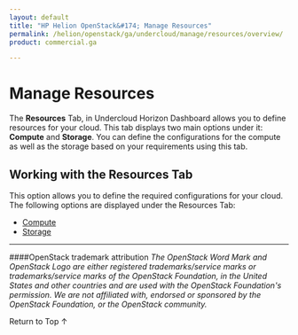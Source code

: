 ```yaml
---
layout: default
title: "HP Helion OpenStack&#174; Manage Resources"
permalink: /helion/openstack/ga/undercloud/manage/resources/overview/
product: commercial.ga

---
```

<!--UNDER REVISION-->


<script>

function PageRefresh {
onLoad="window.refresh"
}

PageRefresh();

</script>
<!---
<p style="font-size: small;"> <a href="/helion/openstack/support-matrix-beta/">&#9664; PREV</a> | <a href="/helion/openstack/">&#9650; UP</a> | <a href="/helion/openstack/install-beta/prereqs/">NEXT &#9654;</a> </p>-->

# Manage Resources
The **Resources** Tab, in Undercloud Horizon  Dashboard allows you to define resources for your cloud. This tab displays two main options under it: **Compute** and **Storage**. You can define the configurations for the compute as well as the storage based on your requirements using this tab. 

## Working with the Resources Tab ##
This option allows you to define the required configurations for your cloud. The following options are displayed under the Resources Tab:


* [Compute](/helion/openstack/ga/undercloud/resource/esx/compute/)
* [Storage](/helion/openstack/ga/undercloud/manage/resources/storage/)



----
####OpenStack trademark attribution
*The OpenStack Word Mark and OpenStack Logo are either registered trademarks/service marks or trademarks/service marks of the OpenStack Foundation, in the United States and other countries and are used with the OpenStack Foundation's permission. We are not affiliated with, endorsed or sponsored by the OpenStack Foundation, or the OpenStack community.*
<a href="#top" style="padding:14px 0px 14px 0px; text-decoration: none;"> 

Return to Top &#8593; </a>